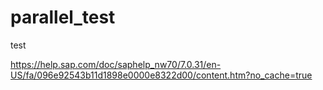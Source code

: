 # parallel_test
test

https://help.sap.com/doc/saphelp_nw70/7.0.31/en-US/fa/096e92543b11d1898e0000e8322d00/content.htm?no_cache=true
